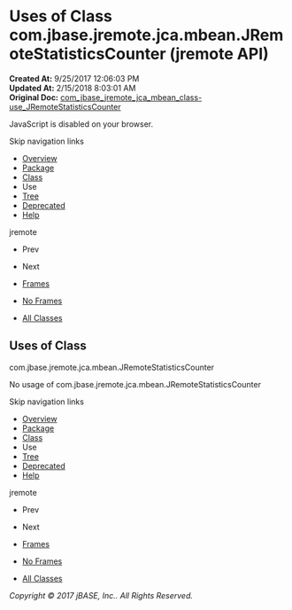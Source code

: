 # Uses of Class com.jbase.jremote.jca.mbean.JRemoteStatisticsCounter (jremote   API)

**Created At:** 9/25/2017 12:06:03 PM  
**Updated At:** 2/15/2018 8:03:01 AM  
**Original Doc:** [com_jbase_jremote_jca_mbean_class-use_JRemoteStatisticsCounter](https://docs.jbase.com/39267-class-use/com_jbase_jremote_jca_mbean_class-use_JRemoteStatisticsCounter)  

<!--<br>    try {<br>        if (location.href.indexOf('is-external=true') == -1) {<br>            parent.document.title="Uses of Class com.jbase.jremote.jca.mbean.JRemoteStatisticsCounter (jremote   API)";<br>        }<br>    }<br>    catch(err) {<br>    }<br>//-->
JavaScript is disabled on your browser.

Skip navigation links

- [Overview](../../../../../../overview-summary.html)
- [Package](/39266-mbean/com_jbase_jremote_jca_mbean_package-summary)
- [Class](/39266-mbean/com_jbase_jremote_jca_mbean_JRemoteStatisticsCounter "class in com.jbase.jremote.jca.mbean")
- Use
- [Tree](/39266-mbean/com_jbase_jremote_jca_mbean_package-tree)
- [Deprecated](../../../../../../deprecated-list.html)
- [Help](../../../../../../help-doc.html)


jremote <br>

- Prev
- Next


- [Frames](../../../../../../index.html?com/jbase/jremote/jca/mbean/class-use//39267-class-use/com_jbase_jremote_jca_mbean_class-use_JRemoteStatisticsCounter)
- [No Frames](/39267-class-use/com_jbase_jremote_jca_mbean_class-use_JRemoteStatisticsCounter)


- [All Classes](../../../../../../allclasses-noframe.html)


<!--<br>  allClassesLink = document.getElementById("allclasses\_navbar\_top");<br>  if(window==top) {<br>    allClassesLink.style.display = "block";<br>  }<br>  else {<br>    allClassesLink.style.display = "none";<br>  }<br>  //-->

## Uses of Class
com.jbase.jremote.jca.mbean.JRemoteStatisticsCounter

No usage of com.jbase.jremote.jca.mbean.JRemoteStatisticsCounter

Skip navigation links

- [Overview](../../../../../../overview-summary.html)
- [Package](/39266-mbean/com_jbase_jremote_jca_mbean_package-summary)
- [Class](/39266-mbean/com_jbase_jremote_jca_mbean_JRemoteStatisticsCounter "class in com.jbase.jremote.jca.mbean")
- Use
- [Tree](/39266-mbean/com_jbase_jremote_jca_mbean_package-tree)
- [Deprecated](../../../../../../deprecated-list.html)
- [Help](../../../../../../help-doc.html)


jremote <br>

- Prev
- Next


- [Frames](../../../../../../index.html?com/jbase/jremote/jca/mbean/class-use//39267-class-use/com_jbase_jremote_jca_mbean_class-use_JRemoteStatisticsCounter)
- [No Frames](/39267-class-use/com_jbase_jremote_jca_mbean_class-use_JRemoteStatisticsCounter)


- [All Classes](../../../../../../allclasses-noframe.html)


<!--<br>  allClassesLink = document.getElementById("allclasses\_navbar\_bottom");<br>  if(window==top) {<br>    allClassesLink.style.display = "block";<br>  }<br>  else {<br>    allClassesLink.style.display = "none";<br>  }<br>  //-->

*Copyright © 2017 jBASE, Inc.. All Rights Reserved.*
